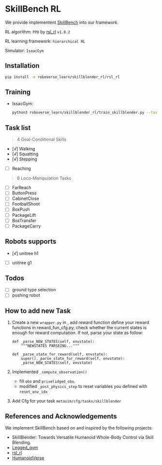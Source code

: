 # SkillBench RL
We provide implementent [SkillBench](https://www.google.com/) into our framework.

RL algorithm: `PPO` by [rsl_rl](https://github.com/leggedrobotics/rsl_rl) `v1.0.2`

RL learning framework: `hierarchical RL`

Simulator: `IsaacGym`

## Installation
```bash
pip install -e roboverse_learn/skillblender_rl/rsl_rl
```

## Training

- IssacGym:
    ```bash
    python3 roboverse_learn/skillblender_rl/train_skillblender.py --task "skillblender:Stepping" --sim "isaacgym" --num_envs  124 --run_name "humanoid_skillblender" --use_wandb
   ```


## Task list
> 4 Goal-Conditional Skills
- [√] Walking
- [√] Squatting
- [√] Stepping
- [ ] Reaching
> 8 Loco-Manipulation Tasks
- [ ] FarReach
- [ ] ButtonPress
- [ ] CabinetClose
- [ ] FootballShoot
- [ ] BoxPush
- [ ] PackageLift
- [ ] BoxTransfer
- [ ] PackageCarry

## Robots supports
- [√] unitree h1
- [ ] unitree g1

## Todos
- [ ] ground type selection
- [ ] pushing robot

## How to add new Task
1. Create a new `wrapper.py` in , add reward function
    define your reward functions in reward_fun_cfg.py, check whether the current states is enough for reward computation. If not, parse your state as follow:
    ```
    def _parse_NEW_STATES(self, envstate):
        """NEWSTATES PARSEING..."""

    def _parse_state_for_reward(self, envstate):
        super()._parse_state_for_reward(self, envstate):
        _parse_NEW_STATES(self, envstate)
    ```
2. Implemented `_compute_observation()`
    - fill `obs` and `privelidged_obs`.
    - modified `_post_physics_step` to reset variables you defined with `reset_env_idx`


3. Add Cfg for your task `metasim/cfg/tasks/skillblender`


## References and Acknowledgements
We implement SkillBench based on and inspired by the following projects:
- SkillBlender: Towards Versatile Humanoid Whole-Body Control via Skill Blending.
- [Legged_gym](https://github.com/leggedrobotics/legged_gym)
- [rsl_rl](https://github.com/leggedrobotics/rsl_rl)
- [HumanoidVerse](https://github.com/LeCAR-Lab/HumanoidVerse/tree/master)
